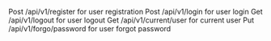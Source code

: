 Post   /api/v1/register for user registration
Post   /api/v1/login for user login
Get  /api/v1/logout for user logout
Get  /api/v1/current/user for current user 
Put  /api/v1/forgo/password for user forgot password 



